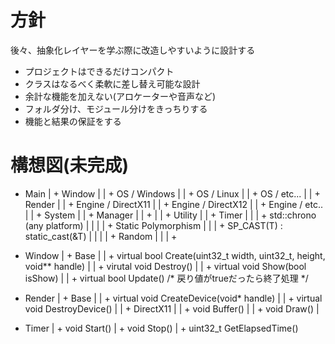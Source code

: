 # 方針
後々、抽象化レイヤーを学ぶ際に改造しやすいように設計する
- プロジェクトはできるだけコンパクト
- クラスはなるべく柔軟に差し替え可能な設計
- 余計な機能を加えない(アロケーターや音声など)
- フォルダ分け、モジュール分けをきっちりする
- 機能と結果の保証をする

# 構想図(未完成)
* Main
| + Window
| | + OS / Windows
| | + OS / Linux
| | + OS / etc...
|
| + Render
| | + Engine / DirectX11
| | + Engine / DirectX12
| | + Engine / etc..
| 
| + System
| | + Manager
| | + 
|
| + Utility
| | + Timer
| | | + std::chrono (any platform)
| |
| | + Static Polymorphism
| | | + SP_CAST(T) : static_cast(&T)
| | 
| | + Random
| | | + 


* Window
| + Base
| | + virtual bool Create(uint32_t width, uint32_t, height, void** handle)
| | + virutal void Destroy()
| | + virtual void Show(bool isShow)
| | + virtual bool Update() /* 戻り値がtrueだったら終了処理 */

* Render
| + Base
| | + virtual void CreateDevice(void* handle)
| | + virtual void DestroyDevice()
| 
| + DirectX11
| | + void Buffer()
| | + void Draw()
| 

* Timer
| + void Start()
| + void Stop()
| + uint32_t GetElapsedTime()

